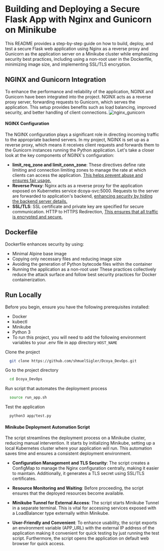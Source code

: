 # Building and Deploying a Secure Flask App with Nginx and Gunicorn on Minikube
This README provides a step-by-step guide on how to build, deploy, and test a secure Flask web application using Nginx as a reverse proxy and Gunicorn as the application server on a Minikube cluster while emphasizing security best practices, including using a non-root user in the Dockerfile, minimizing image size, and implementing SSL/TLS encryption.

## NGINX and Gunicorn Integration                                                                   
 To enhance the performance and reliability of the application, NGINX and Gunicorn have been integrated into the project. NGINX acts as a reverse proxy server, forwarding requests to Gunicorn, which serves the application. This setup provides benefits such as load balancing, improved security, and better handling of client connections.
 ![nginx_gunicorn](https://github.com/shmuelSigler/Dcoya_DevOps/blob/main/weather%20app%20screenshot.png?raw=true)

 #### NGINX Configuration                                                                             
The NGINX configuration plays a significant role in directing incoming traffic to the appropriate backend servers. In my project, NGINX is set up as a reverse proxy, which means it receives client requests and forwards them to the Gunicorn instances running the Python application. Let's take a closer look at the key components of NGINX's configuration:

                  
  - **limit_req_zone and limit_conn_zone**: These directives define rate limiting and connection limiting zones to manage the rate at which clients can access the application. <ins>This helps prevent abuse and ensures fair usage.</ins>
  - **Reverse Proxy**: Nginx acts as a reverse proxy for the application exposed on Kubernetes service dcoya-svc:5000. Requests to the server are forwarded to application's backend, <ins>enhancing security by hiding the backend server details.</ins>
  - **SSL/TLS**: SSL certificate and private key are specified for secure communication. HTTP to HTTPS Redirection, <ins>This ensures that all traffic is encrypted and secure.</ins>

  
 ## Dockerfile        
 Dockerfile enhances security by using:
 - Minimal Alpine base image
 - Copying only necessary files and reducing image size
 - Avoiding the generation of Python bytecode files within the container
 - Running the application as a non-root user
 These practices collectively reduce the attack surface and follow best security practices for Docker containerization.

 ## Run Locally

Before you begin, ensure you have the following prerequisites installed:

- Docker
- kubectl
- Minikube
- Python 3 
- To run this project, you will need to add the following environment variables to your .env file in app directory `HOST_NAME`

Clone the project

```bash
  git clone https://github.com/shmuelSigler/Dcoya_DevOps.git
```

Go to the project directory

```bash
  cd Dcoya_DevOps
```

Run script that automates the deployment process 

```bash
  source run_app.sh
```

Test the application

```bash
  python3 app/test.py
```

#### Minikube Deployment Automation Script
The script streamlines the deployment process on a Minikube cluster, reducing manual intervention. It starts by initializing Minikube, setting up a local Kubernetes cluster where your application will run. This automation saves time and ensures a consistent deployment environment.

- **Configuration Management and TLS Security**: The script creates a ConfigMap to manage the Nginx configuration centrally, making it easier to maintain. Additionally, it generates a TLS secret using SSL/TLS certificates. 

- **Resource Monitoring and Waiting**: Before proceeding, the script ensures that the deployed resources become available. 

- **Minikube Tunnel for External Access**: The script starts Minikube Tunnel in a separate terminal. This is vital for accessing services exposed with a LoadBalancer type externally within Minikube.

- **User-Friendly and Convenient**: To enhance usability, the script exports an environment variable (APP_URL) with the external IP address of the application making it convenient for quick testing by just running the test script. Furthermore, the script opens the application on default web browser for quick access.

